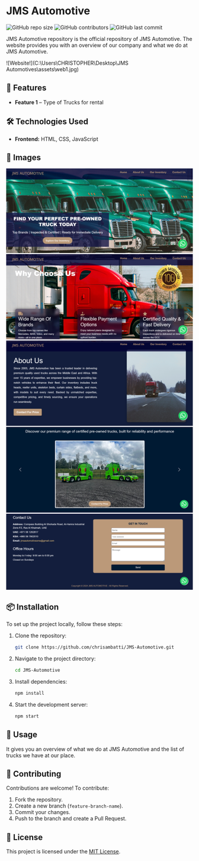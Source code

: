 # JMS Automotive

![GitHub repo size](https://img.shields.io/github/repo-size/chrisambatti/JMS-Automotive)
![GitHub contributors](https://img.shields.io/github/contributors/chrisambatti/JMS-Automotive)
![GitHub last commit](https://img.shields.io/github/last-commit/chrisambatti/JMS-Automotive)

JMS Automotive repository is the official repository of JMS Automotive. The website provides you with an overview of our company and what we do at JMS Automotive.

![Website!](C:\Users\CHRISTOPHER\Desktop\JMS Automotives\assets\web1.jpg)

## 🚀 Features

- **Feature 1** – Type of Trucks for rental

## 🛠 Technologies Used

- **Frontend:** HTML, CSS, JavaScript

## 📸 Images

![Image](assets/web1.png)
![Image](assets/web2.png)
![Image](assets/web3.png)
![Image](assets/web4.png)
![Image](assets/web5.png)

## 📦 Installation

To set up the project locally, follow these steps:

1. Clone the repository:
   ```sh
   git clone https://github.com/chrisambatti/JMS-Automotive.git
   ```
2. Navigate to the project directory:
   ```sh
   cd JMS-Automotive
   ```
3. Install dependencies:
   ```sh
   npm install
   ```
4. Start the development server:
   ```sh
   npm start
   ```

## 📖 Usage

It gives you an overview of what we do at JMS Automotive and the list of trucks we have at our place.

## 🤝 Contributing

Contributions are welcome! To contribute:

1. Fork the repository.
2. Create a new branch (`feature-branch-name`).
3. Commit your changes.
4. Push to the branch and create a Pull Request.

## 📜 License

This project is licensed under the [MIT License](LICENSE).


